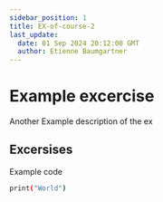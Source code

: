```yaml
---
sidebar_position: 1
title: EX-of-course-2
last_update:
  date: 01 Sep 2024 20:12:00 GMT
  author: Etienne Baumgartner
---
```


# Example excercise

Another Example description of the ex

## Excersises

Example code

```bash
print("World")
```
